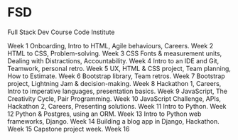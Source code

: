 # FSD
Full Stack Dev Course Code Institute

Week 1
Onboarding, Intro to HTML, Agile behaviours, Careers.
Week 2
HTML to CSS, Problem-solving.
Week 3
CSS Fonts & measurement units, Dealing with Distractions, Accountability.
Week 4
Intro to an IDE and Git, Teamwork, personal retro.
Week 5
UX, HTML & CSS project, Team planning, How to Estimate.
Week 6
Bootstrap library, Team retros.
Week 7
Bootstrap project, Lightning Jam & decision-making.
Week 8
Hackathon 1, Careers, Intro to imperative languages, presentation basics.
Week 9
JavaScript, The Creativity Cycle, Pair Programming.
Week 10
JavaScript Challenge, APIs, Hackathon 2, Careers, Presenting solutions.
Week 11
Intro to Python.
Week 12
Python & Postgres, using an ORM.
Week 13
Intro to Python web frameworks, Django.
Week 14
Building a blog app in Django, Hackathon.
Week 15
Capstone project week.
Week 16
